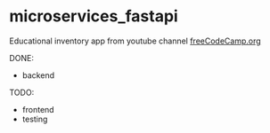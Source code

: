 # microservices_fastapi
Educational inventory app from youtube channel  [freeCodeCamp.org](https://www.youtube.com/watch?v=Cy9fAvsXGZA)

DONE:
* backend

TODO:
* frontend
* testing
